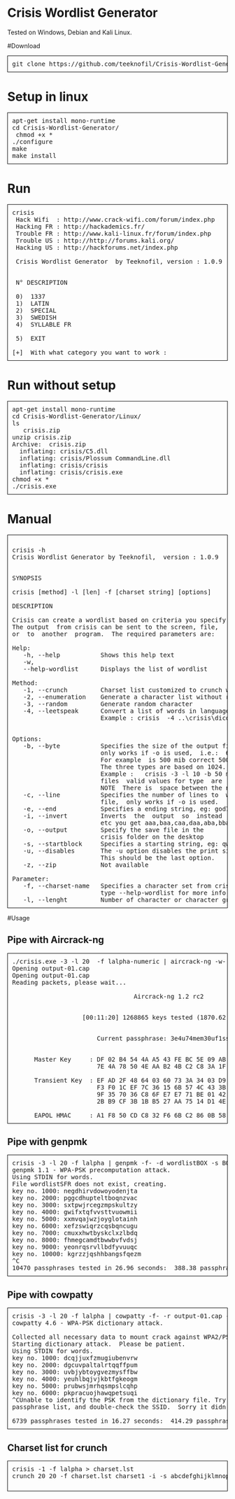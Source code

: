 # Crisis Wordlist Generator

Tested on Windows, Debian and Kali Linux.


#Download 
<pre style=" border: 1px solid black; padding:10px">
git clone https://github.com/teeknofil/Crisis-Wordlist-Generator.git
</pre>

# Setup in linux 

<pre style=" border: 1px solid black; padding:10px">
apt-get install mono-runtime
cd Crisis-Wordlist-Generator/
 chmod +x *
./configure
make
make install
</pre>

# Run
<pre style=" border: 1px solid black; padding:10px">
crisis 
 Hack Wifi  : http://www.crack-wifi.com/forum/index.php
 Hacking FR : http://hackademics.fr/
 Trouble FR : http://www.kali-linux.fr/forum/index.php
 Trouble US : http://http://forums.kali.org/
 Hacking US : http://hackforums.net/index.php

 Crisis Wordlist Generator  by Teeknofil, version : 1.0.9


 N°	DESCRIPTION 

 0)	 1337
 1)	 LATIN	
 2)	 SPECIAL
 3)	 SWEDISH
 4)	 SYLLABLE FR

 5)	 EXIT 

[+]  With what category you want to work : 
</pre>
# Run without setup
<pre style=" border: 1px solid black; padding:10px">
apt-get install mono-runtime
cd Crisis-Wordlist-Generator/Linux/
ls 
   crisis.zip
unzip crisis.zip 
Archive:  crisis.zip
  inflating: crisis/C5.dll           
  inflating: crisis/Plossum CommandLine.dll  
  inflating: crisis/crisis           
  inflating: crisis/crisis.exe 
chmod +x *
./crisis.exe
</pre>

# Manual

<pre style=" border: 1px solid black; padding:10px">

crisis -h
Crisis Wordlist Generator by Teeknofil,  version : 1.0.9


SYNOPSIS

crisis [method] -l [len] -f [charset string] [options]

DESCRIPTION

Crisis can create a wordlist based on criteria you specify.
The output  from crisis can be sent to the screen, file,
or  to  another  program.  The required parameters are:

Help:                                                                           
   -h, --help           Shows this help text                                    
   -w,                                                                          
   --help-wordlist      Displays the list of wordlist                           

Method:                                                                         
   -1, --crunch         Charset list customized to crunch wordlist generator    
   -2, --enumeration    Generate a character list without repetition            
   -3, --random         Generate random character                               
   -4, --leetspeak      Convert a list of words in language Leet Speak          
                        Example : crisis  -4 ..\crisis\dico.txt -o              
                                             

Options:                                                                        
   -b, --byte           Specifies the size of the output file,                  
                        only works if -o is used,  i.e.:  60 mib.               
                        For example  is 500 mib correct 500mb  is NOT correct.  
                        The three types are based on 1024.                      
                        Example :   crisis -3 -l 10 -b 50 mib -o will generate 1
                        files  valid values for type  are   kib, mib, and gib.  
                        NOTE  There is  space between the number and type.      
   -c, --line           Specifies the number of lines to  write  to  output     
                        file,  only works if -o is used.                        
   -e, --end            Specifies a ending string, eg: god77xD                  
   -i, --invert         Inverts  the  output  so  instead  of  aaa,aab,aac,aad, 
                        etc you get aaa,baa,caa,daa,aba,bba, etc                
   -o, --output         Specify the save file in the                            
                        crisis folder on the desktop                            
   -s, --startblock     Specifies a starting string, eg: qwerty                 
   -u, --disables       The -u option disables the print size .                 
                        This should be the last option.                         
   -z, --zip            Not available                                           

Parameter:                                                                      
   -f, --charset-name   Specifies a character set from crisis,                  
                        type --help-wordlist for more info                      
   -l, --lenght         Number of character or character group 
</pre>

#Usage

<h2>Pipe with Aircrack-ng</h2>

<pre style=" border: 1px solid black; padding:10px">
./crisis.exe -3 -l 20  -f lalpha-numeric | aircrack-ng -w- -e BOX__XXXX output-01.cap 
Opening output-01.cap
Opening output-01.cap
Reading packets, please wait...

                                 Aircrack-ng 1.2 rc2


                   [00:11:20] 1268865 keys tested (1870.62 k/s)


                       Current passphrase: 3e4u74mem30uf1sso47p       


      Master Key     : DF 02 B4 54 4A A5 43 FE BC 5E 09 AB 3C B6 33 70 
                       7E 4A 78 50 4E AA B2 4B C2 C8 3A 1F 31 FC A6 5A 

      Transient Key  : EF AD 2F 48 64 03 60 73 3A 34 03 D9 D3 1D DD B5 
                       F3 F0 1C EF 7C 36 15 6B 57 4C 43 3B 64 40 30 F5 
                       9F 35 70 36 C8 6F E7 E7 71 BE 01 42 96 A0 90 33 
                       2B B9 CF 3B 1B B5 27 AA 75 14 D1 4E 09 70 EF F4 

      EAPOL HMAC     : A1 F8 50 CD C8 32 F6 6B C2 86 0B 58 40 B7 3D 24
</pre>

<h2>Pipe with genpmk</h2>

<pre style=" border: 1px solid black; padding:10px">
crisis -3 -l 20 -f lalpha | genpmk -f- -d wordlistBOX -s BOX_XXXX
genpmk 1.1 - WPA-PSK precomputation attack. <jwright@hasborg.com>
Using STDIN for words.
File wordlistSFR does not exist, creating.
key no. 1000: negdhirvdowoyodenjta
key no. 2000: pggcdhupteltboqnzvac
key no. 3000: sxtpwjrcegzmpskultzy
key no. 4000: gwifxtqfvvsttvuowmii
key no. 5000: xxmvqajwzjoyglotainh
key no. 6000: xefzswiqrzcqsbqncugu
key no. 7000: cmuxxhwtbyskclxzlbdq
key no. 8000: fhmegcamdtbwwbvfvdsj
key no. 9000: yeonrqsrvllbdfyvuuqc
key no. 10000: kgrzzjqshhbangsfqezm
^C
10470 passphrases tested in 26.96 seconds:  388.38 passphrases/second
</pre>

<h2>Pipe with cowpatty</h2>

<pre style=" border: 1px solid black; padding:10px">
crisis -3 -l 20 -f lalpha | cowpatty -f- -r output-01.cap -s BOX_XXXX
cowpatty 4.6 - WPA-PSK dictionary attack. <jwright@hasborg.com>

Collected all necessary data to mount crack against WPA2/PSK passphrase.
Starting dictionary attack.  Please be patient.
Using STDIN for words.
key no. 1000: dcqjjuxfzmugiubenvrw
key no. 2000: dgcuvpaltalrtqqffpum
key no. 3000: uvbjybtoygvezmysffbw
key no. 4000: yeuhlbqjvjkbtfgkeogm
key no. 5000: prubwsjmrhqsmpslcqhp
key no. 6000: pkpracuojhawqpetsuqi
^CUnable to identify the PSK from the dictionary file. Try expanding your
passphrase list, and double-check the SSID.  Sorry it didn't work out.

6739 passphrases tested in 16.27 seconds:  414.29 passphrases/second
</pre>


<h2>Charset list for crunch</h2>

<pre style=" border: 1px solid black; padding:10px">
crisis -1 -f lalpha > charset.lst
crunch 20 20 -f charset.lst charset1 -i -s abcdefghijklmnopqrs7

</pre>
